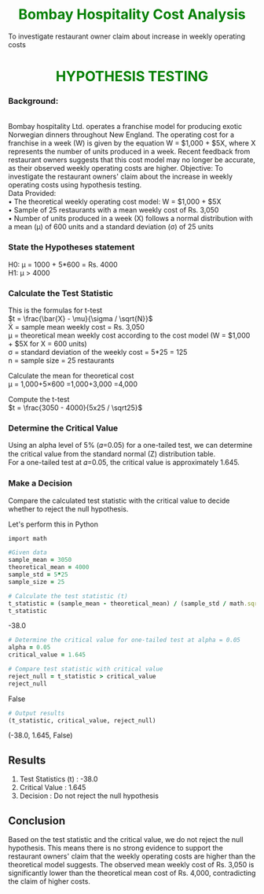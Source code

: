 # <h1 align="center"><font color='green'>**Bombay Hospitality Cost Analysis**</font></h1>
To investigate restaurant owner claim about increase in weekly operating costs

# <h1 align="center"><font color='green'>**HYPOTHESIS TESTING**</font></h1>

### Background:
<br/>
Bombay hospitality Ltd. operates a franchise model for producing exotic Norwegian dinners throughout New England. The operating cost for a franchise in a week (W) is given by the equation W = $1,000 + $5X, where X represents the number of units produced in a week. Recent feedback from restaurant owners suggests that this cost model may no longer be accurate, as their observed weekly operating costs are higher.
Objective:
To investigate the restaurant owners' claim about the increase in weekly operating costs using hypothesis testing.
<br/>
Data Provided:
<br/>
•	The theoretical weekly operating cost model: W = $1,000 + $5X
<br/>
•	Sample of 25 restaurants with a mean weekly cost of Rs. 3,050
<br/>
•	Number of units produced in a week (X) follows a normal distribution with a mean (μ) of 600 units and a standard deviation (σ) of 25 units

### State the Hypotheses statement

H0: μ = 1000 + 5*600 = Rs. 4000
<br/>
H1: μ > 4000

### Calculate the Test Statistic

This is the formulas for t-test
<br/>
$t = \frac{\bar{X} - \mu}{\sigma / \sqrt{N}}$
<br/>
X̄ = sample mean weekly cost = Rs. 3,050
<br/>
μ = theoretical mean weekly cost according to the cost model (W = $1,000 + $5X for X = 600 units)
<br/>
σ = standard deviation of the weekly cost = 5*25 = 125
<br/>
n = sample size = 25 restaurants

Calculate the mean for theoretical cost
<br/>
μ = 1,000+5×600
  =1,000+3,000
  =4,000

Compute the t-test
<br/>
$t = \frac{3050 - 4000}{5x25 / \sqrt25}$
<br/>
### Determine the Critical Value

Using an alpha level of 5% (𝛼=0.05) for a one-tailed test, we can determine the critical value from the standard normal (Z) distribution table.
<br/>
For a one-tailed test at 𝛼=0.05, the critical value is approximately 1.645.

### Make a Decision

Compare the calculated test statistic with the critical value to decide whether to reject the null hypothesis.

Let's perform this in Python

```ruby
import math

#Given data
sample_mean = 3050
theoretical_mean = 4000
sample_std = 5*25
sample_size = 25

# Calculate the test statistic (t)
t_statistic = (sample_mean - theoretical_mean) / (sample_std / math.sqrt(sample_size))
t_statistic
```

-38.0

```ruby
# Determine the critical value for one-tailed test at alpha = 0.05
alpha = 0.05
critical_value = 1.645
```

```ruby
# Compare test statistic with critical value
reject_null = t_statistic > critical_value
reject_null
```
False

```ruby
# Output results
(t_statistic, critical_value, reject_null)
```

(-38.0, 1.645, False)

## **Results**


1. Test Statistics (t) : -38.0
2. Critical Value : 1.645
3. Decision : Do not reject the null hypothesis


## **Conclusion**

Based on the test statistic and the critical value, we do not reject the null hypothesis. This means there is no strong evidence to support the restaurant owners' claim that the weekly operating costs are higher than the theoretical model suggests. The observed mean weekly cost of Rs. 3,050 is significantly lower than the theoretical mean cost of Rs. 4,000, contradicting the claim of higher costs.
